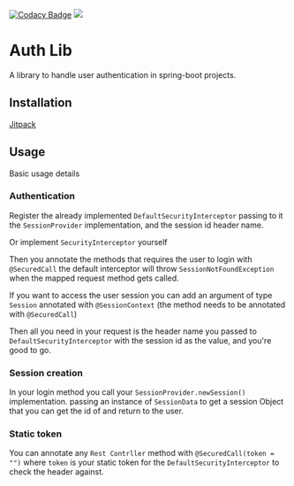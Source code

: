 [![Codacy Badge](https://api.codacy.com/project/badge/Grade/61d02e4a900f444f9cbf3731a022a927)](https://www.codacy.com/manual/MouamleH/security-login?utm_source=github.com&amp;utm_medium=referral&amp;utm_content=MouamleH/auth-lib&amp;utm_campaign=Badge_Grade)
[![](https://jitpack.io/v/MouamleH/auth-lib.svg)](https://jitpack.io/#MouamleH/auth-lib)


# Auth Lib
A library to handle user authentication in spring-boot projects.

## Installation
[Jitpack](https://jitpack.io/#MouamleH/auth-lib/2.0.0)

## Usage
Basic usage details

### Authentication
Register the already implemented `DefaultSecurityInterceptor` passing to it the `SessionProvider` implementation, and the session id header name.

Or implement `SecurityInterceptor` yourself 

Then you annotate the methods that requires the user to login with `@SecuredCall`
the default interceptor will throw `SessionNotFoundException` 
when the mapped request method gets called.

If you want to access the user session you can add 
an argument of type `Session` annotated with `@SessionContext` 
(the method needs to be annotated with `@SecuredCall`)

Then all you need in your request is the header name you passed to `DefaultSecurityInterceptor` with the session id as the value, and you're good to go.


### Session creation

In your login method you call your `SessionProvider.newSession()` implementation.
passing an instance of `SessionData` to get a session Object that you can get the id of and return to the user.


### Static token

You can annotate any `Rest Contrller` method with `@SecuredCall(token = "")`  where `token` is your static token for the `DefaultSecurityInterceptor`  to check the header against. 
